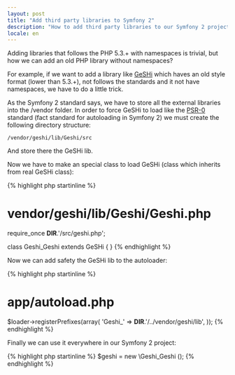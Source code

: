 ```yaml
---
layout: post
title: "Add third party libraries to Symfony 2"
description: "How to add third party libraries to our Symfony 2 project"
locale: en
---
```


Adding libraries that follows the PHP 5.3.+ with namespaces is trivial, but how we can add an old PHP library without namespaces?

For example, if we want to add a library like <a href="http://qbnz.com/highlighter/" target="_blank">GeSHi</a> which haves an old style format (lower than 5.3.+), not follows the standards and it not have namespaces, we have to do a little trick.

As the Symfony 2 standard says, we have to store all the external libraries into the /vendor folder. In order to force GeSHi to load like the <a href="http://groups.google.com/group/php-standards/web/psr-0-final-proposal?pli=1" target="_blank">PSR-0</a> standard (fact standard for autoloading in Symfony 2) we must create the following directory structure:


    /vendor/geshi/lib/Geshi/src

And store there the GeSHi lib.

Now we have to make an special class to load GeSHi (class which inherits from real GeSHi class):

{% highlight php startinline %}
# vendor/geshi/lib/Geshi/Geshi.php

require_once __DIR__.'/src/geshi.php';

class Geshi_Geshi extends GeSHi {
}
{% endhighlight %}

Now we can add safety the GeSHi lib to the autoloader:

{% highlight php startinline %}
# app/autoload.php

$loader->registerPrefixes(array(
    'Geshi_' => __DIR__.'/../vendor/geshi/lib',
));
{% endhighlight %}

Finally we can use it everywhere in our Symfony 2 project:

{% highlight php startinline %}
$geshi = new \Geshi_Geshi ();
{% endhighlight %}

